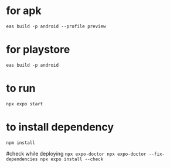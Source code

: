 # for apk

`eas build -p android --profile preview`

# for playstore

`eas build -p android `

# to run

`npx expo start`

# to install dependency

`npm install`

#check while deploying
`npx expo-doctor
npx expo-doctor --fix-dependencies
npx expo install --check`
